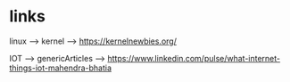 # links

linux
--> kernel
        --> https://kernelnewbies.org/
        
IOT
--> genericArticles
        --> https://www.linkedin.com/pulse/what-internet-things-iot-mahendra-bhatia
